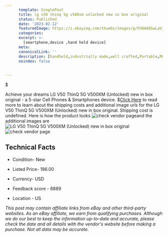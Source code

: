 ```yaml
---
      template: SinglePost
      title: lg v50 thinq 5g v500xm unlocked new in box original
      status: Published
      date: '2023-02-12'
      featuredImage: https://i.ebayimg.com/thumbs/images/g/FU8AAOSwLaVjol-P/s-l225.jpg
      categories: 
      excerpt: >-
        [smartphone,device ,hand held device]
      meta:
      canonicalLink: ''
      description: [handheld,industrially made,well crafted,Portable,Mobile,Compact,Convenient,Lightweight,Maneuverable,Man-portable,Miniature,Carriable,Hand-held,Light,Holdable,Transportable,Mobile device,Pocket-sized,On-the-go,Wireless,Cordless,Compact size,Convenient size, smartphone,device ,hand held device]
      noindex: false
      
        
---
```

$

Achieve your dreams LG V50 ThinQ 5G V500XM (Unlocked) new in box original - a 5-star Cell Phones & Smartphones device.
$[Click Here](https://www.ebay.com/itm/295429574921?hash=item44c8f99109%3Ag%3AFU8AAOSwLaVjol-P&mkevt=1&mkcid=1&mkrid=711-53200-19255-0&campid=%253CePNCampaignId%253E&customid=%253CreferenceId%253E&toolid=10049) to read more to learn about the shipping costs and additional image urls for the LG V50 ThinQ 5G V500XM (Unlocked) new in box original. Shipping cost is undefined. Here is how the product looks ![check vendor page](https://i.ebayimg.com/thumbs/images/g/FU8AAOSwLaVjol-P/s-l225.jpg)and the additional images are![LG V50 ThinQ 5G V500XM (Unlocked) new in box original](https://i.ebayimg.com/images/g/FU8AAOSwLaVjol-P/s-l1600.jpg)![check vendor page](https://origin-galleryplus.ebayimg.com/ws/web/295429574921_2_0_1/225x225.jpg,https://origin-galleryplus.ebayimg.com/ws/web/295429574921_3_0_1/225x225.jpg,https://origin-galleryplus.ebayimg.com/ws/web/295429574921_4_0_1/225x225.jpg,https://origin-galleryplus.ebayimg.com/ws/web/295429574921_5_0_1/225x225.jpg)



 ## Technical Facts 



     
      

 - Condition- New 


      

 - Listed Price- 196.00 


      

 - Currency- USD 


      

 - Feedback score - 6889 


      

 - Location - US 


      
      

 *_This post may contain affiliate links from eBay and other third-party websites. As an eBay affiliate, we earn from qualifying purchases. Although we do our best to keep the information up-to-date and accurate, please check the date and all details with the vendor's website before making a purchase. Not all data may be accurate._*






